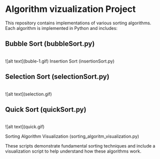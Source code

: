 <h1> Algorithm vizualization Project</h1>
<p>This repository contains implementations of various sorting algorithms. Each algorithm is implemented in Python and includes:</p>

<h2>Bubble Sort (bubbleSort.py)</h2><br>
![alt text](buble-1.gif)
Insertion Sort (insertionSort.py)</h2><br>

<h2>Selection Sort (selectionSort.py)</h2><br>
![alt text](selection.gif)
<h2>Quick Sort (quickSort.py)</h2><br>
![alt text](quick.gif)
<p>Sorting Algorithm Visualization (sorting_algoritm_visualization.py)</p>
<p>These scripts demonstrate fundamental sorting techniques and include a visualization script to help understand how these algorithms work.</p>

